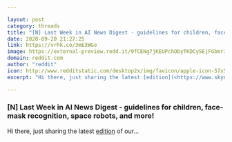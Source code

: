 ```yaml
---

layout: post
category: threads
title: "[N] Last Week in AI News Digest - guidelines for children, face-mask recognition, space robots, and more!"
date: 2020-09-20 21:27:25
link: https://vrhk.co/3mE3WGo
image: https://external-preview.redd.it/9fCENg7jKEUPchObyTKDCySEjFGbmr3X3VzZAtkbGHU.jpg?width=1113&height=582.722513089&auto=webp&crop=1113:582.722513089,smart&s=242b2c31e5746a8ac03e51359178932f977e027e
domain: reddit.com
author: "reddit"
icon: http://www.redditstatic.com/desktop2x/img/favicon/apple-icon-57x57.png
excerpt: "Hi there, just sharing the latest [edition](<https://www.skynettoday.com/digests/the-eighty-third>) of our..."

---
```


### [N] Last Week in AI News Digest - guidelines for children, face-mask recognition, space robots, and more!

Hi there, just sharing the latest [edition](<https://www.skynettoday.com/digests/the-eighty-third>) of our...